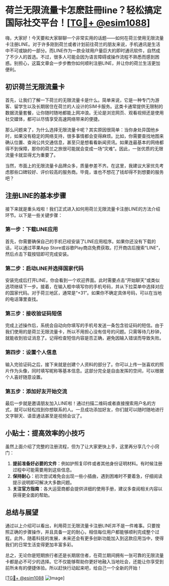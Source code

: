 # 荷兰无限流量卡怎麽註冊line？轻松搞定国际社交平台！[[TG💪+ @esim1088](https://t.me/s/esim1088)]

嗨，大家好！今天要和大家聊聊一个非常实用的话题——如何在荷兰使用无限流量卡注册LINE。对于许多刚到荷兰或者计划前往荷兰的朋友来说，手机通讯是生活中不可或缺的一部分。而LINE作为一款全球用户量巨大的即时通讯软件，自然成了不少人的首选。不过，很多人可能会因为语言障碍或操作流程不熟悉而感到困惑。别担心，这篇文章会一步步教你如何顺利注册LINE，并让你的荷兰生活更加便利。

## 初识荷兰无限流量卡

首先，让我们了解一下荷兰的无限流量卡是什么。简单来说，它是一种专门为游客、留学生以及长期居住在荷兰的人设计的SIM卡服务。这类卡通常提供无限制的数据流量套餐，让你随时随地都能上网冲浪。无论是浏览网页、观看视频还是使用社交媒体，都可以尽情享受高速网络带来的便捷。

那么问题来了，为什么选择无限流量卡呢？其实原因很简单：当你身处异国他乡时，如果没有稳定的网络支持，很多事情都会变得麻烦。比如，你需要查找地图来确认位置、查询公共交通信息，甚至只是想看看新闻资讯。如果连最基本的网络都得不到保障，那你的荷兰之旅很可能就会变成一场“灾难”。因此，一张优质的无限流量卡就显得尤为重要了。

当然，市面上的无限流量卡品牌众多，质量参差不齐。在这里，我建议大家优先考虑那些口碑较好、评价较高的服务商。毕竟，谁也不想花了钱却得不到想要的服务吧？

## 注册LINE的基本步骤

接下来就是重头戏啦！我们正式进入如何用荷兰无限流量卡注册LINE的方法介绍环节。以下是一些关键步骤：

### 第一步：下载LINE应用
首先，你需要确保自己的手机已经安装了LINE应用程序。如果你还没有下载的话，可以通过苹果App Store或谷歌Play商店免费获取。打开商店后搜索“LINE”，然后点击下载按钮即可完成安装。

### 第二步：启动LINE并选择国家代码
安装完成后打开LINE，你会看到一个欢迎界面。此时需要点击“开始聊天”或类似选项继续下一步。接着，在输入框中填写你的手机号码，并从下拉菜单中选择对应的国家代码。对于荷兰地区，通常是“+31”。如果你不确定具体号码，可以在当地的电话簿里查找。

### 第三步：接收验证码短信
完成上述操作后，系统会自动向你填写的手机号发送一条包含验证码的短信。由于我们使用的是荷兰无限流量卡，所以不用担心没有信号的问题。只需等待几秒钟，就能收到验证消息了。记得检查短信内容是否正确，避免因输入错误而导致失败。

### 第四步：设置个人信息
输入完验证码之后，接下来就是创建个人资料的部分了。你可以上传一张喜欢的照片作为头像，同时填写昵称等基本信息。这部分完全是自由发挥的空间，可以根据个人喜好随意设置。

### 第五步：添加好友开始交流
最后一步就是邀请朋友加入LINE啦！通过扫描二维码或者直接搜索用户名的方式，就可以轻松找到你想联系的人。一旦成功添加好友，你们就可以随时随地进行文字聊天、语音通话甚至是视频会议了。

## 小贴士：提高效率的小技巧

虽然上面介绍了完整的注册流程，但为了让大家更快上手，这里再分享几个小窍门：

1. **提前准备好必要的文件**：例如护照复印件或者其他身份证明材料。有时候注册过程中可能需要用到这些信息。
2. **保持耐心**：初次尝试难免会出现一些小插曲，遇到困难时不要着急，仔细阅读提示说明即可解决大多数问题。
3. **关注官方指南**：各大运营商都会提供详细的使用手册，建议多查阅相关内容以获得更全面的帮助。

## 总结与展望

通过以上介绍可以看出，利用荷兰无限流量卡注册LINE并不是一件难事。只要按照正确的步骤操作，并且具备一定的耐心，相信每位用户都能够顺利完成整个过程。此外，随着科技的发展，未来还会有更多创新功能加入到这款应用当中，使得我们的日常生活变得更加丰富多彩。

总之，无论你是短期旅行者还是长期居住者，在荷兰期间拥有一张可靠的无限流量卡都是必不可少的选择。它不仅能够帮助你更好地融入当地社会，还能让你享受到前所未有的便捷体验。所以赶快行动起来吧，给自己一个全新的开始！

[[TG💪+ @esim1088](https://t.me/s/esim1088) ![Image](https://i.postimg.cc/4NQfJmqS/Snipaste-2025-05-13-00-14-12.png)]